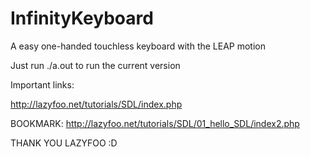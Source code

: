 InfinityKeyboard
================

A easy one-handed touchless keyboard with the LEAP motion

Just run ./a.out to run the current version


Important links:

http://lazyfoo.net/tutorials/SDL/index.php

BOOKMARK:
http://lazyfoo.net/tutorials/SDL/01_hello_SDL/index2.php

THANK YOU LAZYFOO :D